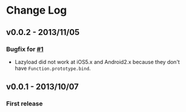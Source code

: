 # Change Log

## v0.0.2 - 2013/11/05

### Bugfix for [#1](/lazyload/issues/1)

- Lazyload did not work at iOS5.x and Android2.x because they don't have `Function.prototype.bind`.

## v0.0.1 - 2013/10/07

### First release
